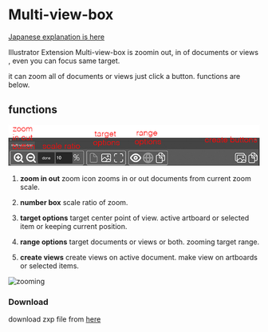 # Multi-view-box

[Japanese explanation is here](https://kawano-shuji.com/justdiary/2022/04/24/illustrator-extension-multi-view-box/)

Illustrator Extension Multi-view-box is zoomin out, in of documents or views , even you can focus same target.

it can zoom all of documents or views just click a button.
functions are below.

## functions

![panel](./readmeImg/panel-Multi%3Dview-box-caption.jpg)

1. **zoom in out**
zoom icon zooms in or out documents from current zoom scale.

2. **number box**
scale ratio of zoom.

3. **target options**
target center point of view. active artboard or selected item or keeping current position.

4. **range options**
target documents or views or both. zooming target range.

5. **create views**
create views on active document. make view on artboards or selected items.

![zooming](./readmeImg/multiView.gif)

### Download

download zxp file from [here](http://kawano-shuji.com/strage/multi-view-box_1.zxp)

